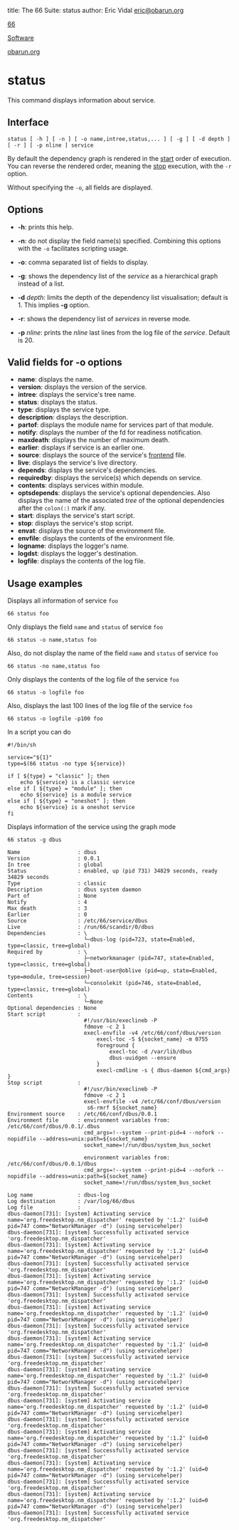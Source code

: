 title: The 66 Suite: status
author: Eric Vidal <eric@obarun.org>

[66](index.html)

[Software](https://web.obarun.org/software)

[obarun.org](https://web.obarun.org)

# status

This command displays information about service.

## Interface

```
status [ -h ] [ -n ] [ -o name,intree,status,... ] [ -g ] [ -d depth ] [ -r ] [ -p nline ] service
```

By default the dependency graph is rendered in the [start](start.html) order of execution. You can reverse the rendered order, meaning the [stop](stop.html) execution, with the `-r` option.

Without specifying the `-o`, all fields are displayed.

## Options

- **-h**: prints this help.

- **-n**: do not display the field name(s) specified. Combining this options with the `-o` facilitates scripting usage.

- **-o**: comma separated list of fields to display.

- **-g**: shows the dependency list of the *service* as a hierarchical graph instead of a list.

- **-d** *depth*: limits the depth of the dependency list visualisation; default is 1. This implies **-g** option.

- **-r**: shows the dependency list of *services* in reverse mode.

- **-p** *nline*: prints the *nline* last lines from the log file of the *service*. Default is 20.

## Valid fields for -o options

- **name**: displays the name.
- **version**: displays the version of the service.
- **intree**: displays the service's tree name.
- **status**: displays the status.
- **type**: displays the service type.
- **description**: displays the description.
- **partof**: displays the module name for services part of that module.
- **notify**: displays the number of the fd for readiness notification.
- **maxdeath**: displays the number of maximum death.
- **earlier**: displays if service is an earlier one.
- **source**: displays the source of the service's [frontend](frontend.html) file.
- **live**: displays the service's live directory.
- **depends**: displays the service's dependencies.
- **requiredby**: displays the service(s) which depends on service.
- **contents**: displays services within module.
- **optsdepends**: displays the service's optional dependencies. Also displays the name of the associated *tree* of the optional dependencies after the `colon(:)` mark if any.
- **start**: displays the service's start script.
- **stop**: displays the service's stop script.
- **envat**: displays the source of the environment file.
- **envfile**: displays the contents of the environment file.
- **logname**: displays the logger's name.
- **logdst**: displays the logger's destination.
- **logfile**: displays the contents of the log file.

## Usage examples

Displays all information of service `foo`
```
66 status foo
```

Only displays the field `name` and `status` of service `foo`
```
66 status -o name,status foo
```

Also, do not display the name of the field `name` and `status` of service `foo`
```
66 status -no name,status foo
```

Only displays the contents of the log file of the service `foo`
```
66 status -o logfile foo
```

Also, displays the last 100 lines of the log file of the service `foo`
```
66 status -o logfile -p100 foo
```

In a script you can do
```
#!/bin/sh

service="${1}"
type=$(66 status -no type ${service})

if [ ${type} = "classic" ]; then
    echo ${service} is a classic service
else if [ ${type} = "module" ]; then
    echo ${service} is a module service
else if [ ${type} = "oneshot" ]; then
    echo ${service} is a oneshot service
fi
```

Displays information of the service using the graph mode
```
66 status -g dbus

Name                  : dbus
Version               : 0.0.1
In tree               : global
Status                : enabled, up (pid 731) 34829 seconds, ready 34829 seconds
Type                  : classic
Description           : dbus system daemon
Part of               : None
Notify                : 4
Max death             : 3
Earlier               : 0
Source                : /etc/66/service/dbus
Live                  : /run/66/scandir/0/dbus
Dependencies          : \
                        └─dbus-log (pid=723, state=Enabled, type=classic, tree=global)
Required by           : \
                        ├─networkmanager (pid=747, state=Enabled, type=classic, tree=global)
                        ├─boot-user@oblive (pid=up, state=Enabled, type=module, tree=session)
                        └─consolekit (pid=746, state=Enabled, type=classic, tree=global)
Contents              : \
                        └─None
Optional dependencies : None
Start script          :
                        #!/usr/bin/execlineb -P
                        fdmove -c 2 1
                        execl-envfile -v4 /etc/66/conf/dbus/version
                            execl-toc -S ${socket_name} -m 0755
                            foreground {
                                execl-toc -d /var/lib/dbus
                                dbus-uuidgen --ensure
                            }
                            execl-cmdline -s { dbus-daemon ${cmd_args} }
Stop script           :
                        #!/usr/bin/execlineb -P
                        fdmove -c 2 1
                        execl-envfile -v4 /etc/66/conf/dbus/version
                         s6-rmrf ${socket_name}
Environment source    : /etc/66/conf/dbus/0.0.1
Environment file      : environment variables from: /etc/66/conf/dbus/0.0.1/.dbus
                        cmd_args=!--system --print-pid=4 --nofork --nopidfile --address=unix:path=${socket_name}
                        socket_name=!/run/dbus/system_bus_socket

                        environment variables from: /etc/66/conf/dbus/0.0.1/dbus
                        cmd_args=!--system --print-pid=4 --nofork --nopidfile --address=unix:path=${socket_name}
                        socket_name=!/run/dbus/system_bus_socket

Log name              : dbus-log
Log destination       : /var/log/66/dbus
Log file              :
dbus-daemon[731]: [system] Activating service name='org.freedesktop.nm_dispatcher' requested by ':1.2' (uid=0 pid=747 comm="NetworkManager -d") (using servicehelper)
dbus-daemon[731]: [system] Successfully activated service 'org.freedesktop.nm_dispatcher'
dbus-daemon[731]: [system] Activating service name='org.freedesktop.nm_dispatcher' requested by ':1.2' (uid=0 pid=747 comm="NetworkManager -d") (using servicehelper)
dbus-daemon[731]: [system] Successfully activated service 'org.freedesktop.nm_dispatcher'
dbus-daemon[731]: [system] Activating service name='org.freedesktop.nm_dispatcher' requested by ':1.2' (uid=0 pid=747 comm="NetworkManager -d") (using servicehelper)
dbus-daemon[731]: [system] Successfully activated service 'org.freedesktop.nm_dispatcher'
dbus-daemon[731]: [system] Activating service name='org.freedesktop.nm_dispatcher' requested by ':1.2' (uid=0 pid=747 comm="NetworkManager -d") (using servicehelper)
dbus-daemon[731]: [system] Successfully activated service 'org.freedesktop.nm_dispatcher'
dbus-daemon[731]: [system] Activating service name='org.freedesktop.nm_dispatcher' requested by ':1.2' (uid=0 pid=747 comm="NetworkManager -d") (using servicehelper)
dbus-daemon[731]: [system] Successfully activated service 'org.freedesktop.nm_dispatcher'
dbus-daemon[731]: [system] Activating service name='org.freedesktop.nm_dispatcher' requested by ':1.2' (uid=0 pid=747 comm="NetworkManager -d") (using servicehelper)
dbus-daemon[731]: [system] Successfully activated service 'org.freedesktop.nm_dispatcher'
dbus-daemon[731]: [system] Activating service name='org.freedesktop.nm_dispatcher' requested by ':1.2' (uid=0 pid=747 comm="NetworkManager -d") (using servicehelper)
dbus-daemon[731]: [system] Successfully activated service 'org.freedesktop.nm_dispatcher'
dbus-daemon[731]: [system] Activating service name='org.freedesktop.nm_dispatcher' requested by ':1.2' (uid=0 pid=747 comm="NetworkManager -d") (using servicehelper)
dbus-daemon[731]: [system] Successfully activated service 'org.freedesktop.nm_dispatcher'
dbus-daemon[731]: [system] Activating service name='org.freedesktop.nm_dispatcher' requested by ':1.2' (uid=0 pid=747 comm="NetworkManager -d") (using servicehelper)
dbus-daemon[731]: [system] Successfully activated service 'org.freedesktop.nm_dispatcher'
dbus-daemon[731]: [system] Activating service name='org.freedesktop.nm_dispatcher' requested by ':1.2' (uid=0 pid=747 comm="NetworkManager -d") (using servicehelper)
dbus-daemon[731]: [system] Successfully activated service 'org.freedesktop.nm_dispatcher'
```